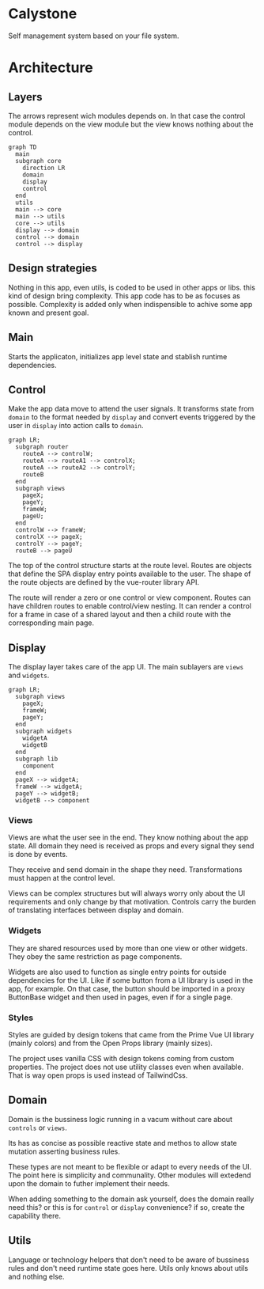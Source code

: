 # Calystone

Self management system based on your file system.

# Architecture

## Layers

The arrows represent wich modules depends on. In that case the control module depends on the view module but the view knows nothing about the control.

```mermaid
graph TD
  main
  subgraph core
    direction LR
    domain
    display
    control
  end
  utils
  main --> core
  main --> utils
  core --> utils
  display --> domain
  control --> domain
  control --> display
```

## Design strategies

Nothing in this app, even utils, is coded to be used in other apps or libs. this kind of design bring complexity. This app code has to be as focuses as possible. Complexity is added only when indispensible to achive some app known and present goal.

## Main

Starts the applicaton, initializes app level state and stablish runtime dependencies.

## Control

Make the app data move to attend the user signals. It transforms state from `domain` to the format needed by `display` and convert events triggered by the user in `display` into action calls to `domain`.

```mermaid
graph LR;
  subgraph router
    routeA --> controlW;
    routeA --> routeA1 --> controlX;
    routeA --> routeA2 --> controlY;
    routeB
  end
  subgraph views
    pageX;
    pageY;
    frameW;
    pageU;
  end
  controlW --> frameW;
  controlX --> pageX;
  controlY --> pageY;
  routeB --> pageU
```

The top of the control structure starts at the route level. Routes are objects that define the SPA display entry points available to the user. The shape of the route objects are defined by the vue-router library API.

The route will render a zero or one control or view component. Routes can have children routes to enable control/view nesting. It can render a control for a frame in case of a shared layout and then a child route with the corresponding main page.

## Display

The display layer takes care of the app UI. The main sublayers are `views` and  `widgets`.

```mermaid
graph LR;
  subgraph views
    pageX;
    frameW;
    pageY;
  end
  subgraph widgets
    widgetA
    widgetB
  end
  subgraph lib
    component
  end
  pageX --> widgetA;
  frameW --> widgetA;
  pageY --> widgetB;
  widgetB --> component
```

### Views

Views are what the user see in the end. They know nothing about the app state. All domain they need is received as props and every signal they send is done by events.

They receive and send domain in the shape they need. Transformations must happen at the control level.

Views can be complex structures but will always worry only about the UI requirements and only change by that motivation. Controls carry the burden of translating interfaces between display and domain.

### Widgets

They are shared resources used by more than one view or other widgets. They obey the same restriction as page components.

Widgets are also used to function as single entry points for outside dependencies for the UI. Like if some button from a UI library is used in the app, for example. On that case, the button should be imported in a proxy ButtonBase widget and then used in pages, even if for a single page.

### Styles

Styles are guided by design tokens that came from the Prime Vue UI library (mainly colors) and from the Open Props library (mainly sizes).

The project uses vanilla CSS with design tokens coming from custom properties. The project does not use utility classes even when available. That is way open props is used instead of TailwindCss.

## Domain

Domain is the bussiness logic running in a vacum without care about `controls` or `views`.

Its has as concise as possible reactive state and methos to allow state mutation asserting business rules.

These types are not meant to be flexible or adapt to every needs of the UI. The point here is simplicity and communality. Other modules will extedend upon the domain to futher implement their needs.

When adding something to the domain ask yourself, does the domain really need this? or this is for `control` or `display` convenience? if so, create the capability there.

## Utils

Language or technology helpers that don't need to be aware of bussiness rules and don't need runtime state goes here. Utils only knows about utils and nothing else.